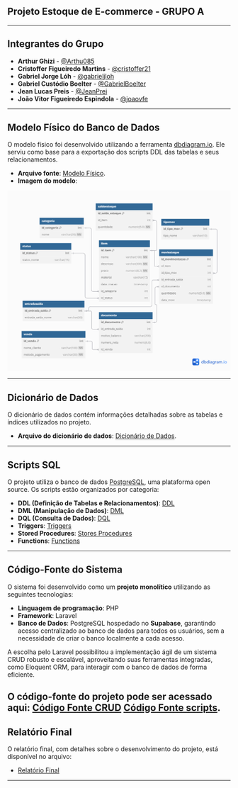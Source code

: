 
## Projeto Estoque de E-commerce - GRUPO A

---

## **Integrantes do Grupo**
- **Arthur Ghizi** - [@Arthu085](https://github.com/Arthu085)  
- **Cristoffer Figueiredo Martins** - [@cristoffer21](https://github.com/cristoffer21)  
- **Gabriel Jorge Lóh** - [@gabrieljloh](https://github.com/gabrieljloh)  
- **Gabriel Custódio Boelter** - [@GabrielBoelter](https://github.com/GabrielBoelter)  
- **Jean Lucas Preis** - [@JeanPrei](https://github.com/JeanPrei)  
- **João Vitor Figueiredo Espindola** - [@joaovfe](https://github.com/joaovfe)  

---

## **Modelo Físico do Banco de Dados**

O modelo físico foi desenvolvido utilizando a ferramenta [dbdiagram.io](https://dbdiagram.io/). Ele serviu como base para a exportação dos scripts DDL das tabelas e seus relacionamentos.  

- **Arquivo fonte**: [Modelo Físico](https://dbdiagram.io/d/673537f4e9daa85aca608249).  
- **Imagem do modelo**:  

![Modelo Físico do Banco de Dados](images/Untitled.png)  

---

## **Dicionário de Dados**

O dicionário de dados contém informações detalhadas sobre as tabelas e índices utilizados no projeto.  
- **Arquivo do dicionário de dados**: [Dicionário de Dados](https://github.com/gabrieljloh/StoreStocker/blob/main/dicionario_dados/dicionario_dados%20final.xlsx).

---

## **Scripts SQL**

O projeto utiliza o banco de dados [PostgreSQL](https://www.postgresql.org/download/), uma plataforma open source. Os scripts estão organizados por categoria:  

- **DDL (Definição de Tabelas e Relacionamentos)**: [DDL](https://github.com/gabrieljloh/StoreStocker/blob/main/scripts_sql/script_DDL.sql)    
- **DML (Manipulação de Dados)**: [DML](https://github.com/gabrieljloh/StoreStocker/blob/main/scripts_sql/script_DML.sql)
- **DQL (Consulta de Dados)**: [DQL](https://github.com/gabrieljloh/StoreStocker/blob/main/scripts_sql/script_DQL.sql) 
- **Triggers**: [Triggers](https://github.com/gabrieljloh/StoreStocker/blob/main/scripts_sql/triggers.sql)  
- **Stored Procedures**: [Stores Procedures](https://github.com/gabrieljloh/StoreStocker/blob/main/scripts_sql/stored_procedures.sql)  
- **Functions**: [Functions](https://github.com/gabrieljloh/StoreStocker/blob/main/scripts_sql/functions.sql)  

---

## **Código-Fonte do Sistema**

O sistema foi desenvolvido como um **projeto monolítico** utilizando as seguintes tecnologias:  
- **Linguagem de programação**: PHP  
- **Framework**: Laravel  
- **Banco de Dados**: PostgreSQL hospedado no **Supabase**, garantindo acesso centralizado ao banco de dados para todos os usuários, sem a necessidade de criar o banco localmente a cada acesso.  

A escolha pelo Laravel possibilitou a implementação ágil de um sistema CRUD robusto e escalável, aproveitando suas ferramentas integradas, como Eloquent ORM, para interagir com o banco de dados de forma eficiente.

O código-fonte do projeto pode ser acessado aqui: [Código Fonte CRUD](https://github.com/joaovfe/Estoque) [Código Fonte scripts](https://github.com/gabrieljloh/StoreStocker).  
---

## **Relatório Final**

O relatório final, com detalhes sobre o desenvolvimento do projeto, está disponível no arquivo:  
- [Relatório Final](https://github.com/gabrieljloh/StoreStocker/blob/main/relat%C3%B3rio/StoreStocker%20-%20Estoque%20para%20E-commerce.pdf)  

---
